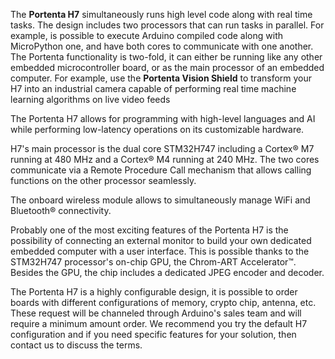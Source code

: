 <FeatureDescription>

The **Portenta H7** simultaneously runs high level code along with real time tasks. The design includes two processors that can run tasks in parallel. For example, is possible to execute Arduino compiled code along with MicroPython one, and have both cores to communicate with one another. The Portenta functionality is two-fold, it can either be running like any other embedded microcontroller board, or as the main processor of an embedded computer. For example, use the **Portenta Vision Shield** to transform your H7 into an industrial camera capable of performing real time machine learning algorithms on live video feeds

</FeatureDescription>


<FeatureList>
<Feature title="Portenta H7 Microcontroller" image="nano-form-factor">

  The Portenta H7 allows for programming with high-level languages and AI while performing low-latency operations on its customizable hardware.

  <FeatureLink title="Datasheet" url="https://content.arduino.cc/assets/Datasheet-Portenta-H7.pdf" download blank/>
</Feature>

<Feature title="STM32H747XI dual Cortex®-M7+M4 32bit low power Arm® MCU" image="mcu">

  H7's main processor is the dual core STM32H747 including a Cortex® M7 running at 480 MHz and a Cortex® M4 running at 240 MHz. The two cores communicate via a Remote Procedure Call mechanism that allows calling functions on the other processor seamlessly.

  <FeatureLink title="Datasheet" url="https://content.arduino.cc/assets/Arduino-Portenta-H7_Datasheet_stm32h747xi.pdf" download/>
</Feature>

<Feature title="Murata 1DX dual WiFi and Bluetooth® 5.1" image="wifi-bluetooth">

  The onboard wireless module allows to simultaneously manage WiFi and Bluetooth® connectivity.

  <FeatureLink title="Datasheet" url="https://content.arduino.cc/assets/Arduino-Portenta-H7_Datasheet_Murata-1dx.pdf" download blank/>
</Feature>

<Feature title="Chrom-ART graphical hardware Accelerator™" image="mcu">

  Probably one of the most exciting features of the Portenta H7 is the possibility of connecting an external monitor to build your own dedicated embedded computer with a user interface. This is possible thanks to the STM32H747 processor's on-chip GPU, the Chrom-ART Accelerator™. Besides the GPU, the chip includes a dedicated JPEG encoder and decoder.

</Feature>

<Feature title="Special Configuration Request" image="configurability">

  The Portenta H7 is a highly configurable design, it is possible to order boards with different configurations of memory, crypto chip, antenna, etc. These request will be channeled through Arduino's sales team and will require a minimum amount order. We recommend you try the default H7 configuration and if you need specific features for your solution, then contact us to discuss the terms.
  
</Feature>

</FeatureList>
